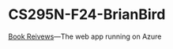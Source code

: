 # CS295N-F24-BrianBird

[Book Reivews](https://bookreviews-2024.azurewebsites.net/)&mdash;The web app running on Azure
